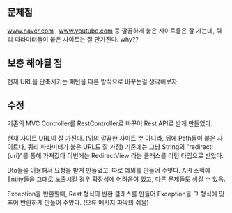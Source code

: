 ## 문제점

www.naver.com , www.youtube.com 등 깔끔하게 붙은 사이트들은 잘 가는데,
쿼리 파라미터들이 붙은 사이트는 잘 안가진다. why??

## 보충 해야될 점
현재 URL을 단축시키는 패턴을 다른 방식으로 바꾸는걸 생각해보자.

## 수정 

기존의 MVC Controller를 RestController로 바꾸어 Rest API로 받게 만들었다.

현재 사이트 URL이 잘 가진다. (위의 깔끔한 사이트 뿐 아니라, 뒤에 Path들이 붙은 사이트나, 쿼리 파라미터가 붙은 URL도 잘 가짐)
기존에는 그냥 String의 "redirect:{uri}"를 통해 가져갔다 이번에는 RedirectView 라는 클래스를 리턴 타입으로 받았다. 

Dto들을 이용해서 요청을 받게 만들었고, 따로 예외를 만들어 주엇다. API 스펙에 Entity들을 그대로 노출시킬 경우 확장성에 어려움이 있고, 다른 문제들도 생길 수 있음.

Exception을 반환할때, Rest 형식의 반환 클래스를 만들어 Exception을 그 형식에 맞추어 반환하게 만들어 주었다. (오류 메시지 파악의 쉬움)


